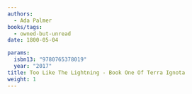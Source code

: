 ```yaml
---
authors:
  - Ada Palmer
books/tags:
  - owned-but-unread
date: 1800-05-04

params:
  isbn13: "9780765378019"
  year: "2017"
title: Too Like The Lightning - Book One Of Terra Ignota
weight: 1
---
```


<!--more-->
